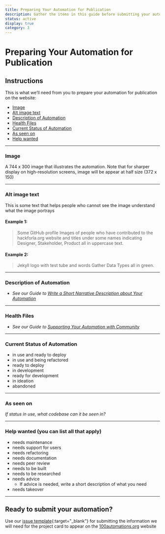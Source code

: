 ```yaml
---
title: Preparing Your Automation for Publication
description: Gather the items in this guide before submitting your automation for publication.
status: active
display: true
category: 3
---
```

# Preparing Your Automation for Publication

## Instructions
This is what we’ll need from you to prepare your automation for publication on the website: 

- [Image](#image)
- [Alt image text](#alt-text)
- [Description of Automation](#description)
- [Health Files](#health-files)
- [Current Status of Automation](#status)
- [As seen on](#as-seen-on)
- [Help wanted](#help-wanted)
---

<a name="image"></a>
### Image
A 744 x 300 image that illustrates the automation. Note that for sharper display on high-resolution screens, image will be appear at half size (372 x 150)


---

<a name="alt-text"></a>
### Alt image text
This is some text that helps people who cannot see the image understand what the image portrays

#### Example 1: 
> Some GitHub profile Images of people who have contributed to the hackforla.org website and titles under some names indicating Designer, Stakeholder, Product all in uppercase text.

#### Example 2: 

>Jekyll logo with test tube and words Gather Data Types all in green.

---

<a name="description"></a>
### Description of Automation
 - _See our Guide to [Write a Short Narrative Description about Your Automation](Website/guides/writing-short-descriptions-for-automations.html)_
---

<a name="health-files"></a>
### Health Files
- _See our Guide to [Supporting Your Automation with Community](Website/guides/community-support-for-automations.html)_ 
---

<a name="status"></a>
### Current Status of Automation
-  in use and ready to deploy
-  in use and being refactored
-  ready to deploy
-  in development
-  ready for development
-  in ideation
-  abandoned
---

<a name="as-seen-on"></a>
 ### As seen on

_If status in use, what codebase can it be seen in?_

--- 

<a name="help wanted"></a>
### Help wanted (you can list all that apply)
- needs maintenance
- needs support for users
- needs refactoring
- needs documentation
- needs peer review
- needs to be built
- needs to be researched
- needs advice
  - If advice is needed, write a short description of what you need
- needs takeover

---

## Ready to submit your automation?
Use our [issue template](https://github.com/100Automations/Website/issues/new?assignees=&labels=documentation%2C+good+first+issue&template=create-automation-card-for--automation-name-.md&title=Create+automation+card+for+%5Bautomation+name%5D){:target="_blank"} for submitting the information we will need for the project card to appear on the [100automations.org](https://100automations.org) website

